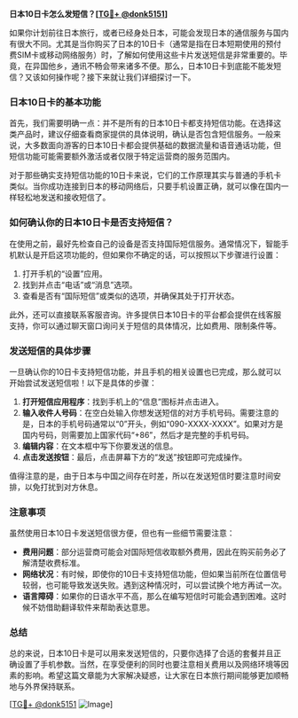 **日本10日卡怎么发短信？[[TG💪+ @donk5151](https://t.me/s/donk5151)]**

如果你计划前往日本旅行，或者已经身处日本，可能会发现日本的通信服务与国内有很大不同。尤其是当你购买了日本的10日卡（通常是指在日本短期使用的预付费SIM卡或移动网络服务）时，了解如何使用这些卡片发送短信是非常重要的。毕竟，在异国他乡，通讯不畅会带来诸多不便。那么，日本10日卡到底能不能发短信？又该如何操作呢？接下来就让我们详细探讨一下。

### 日本10日卡的基本功能

首先，我们需要明确一点：并不是所有的日本10日卡都支持短信功能。在选择这类产品时，建议仔细查看商家提供的具体说明，确认是否包含短信服务。一般来说，大多数面向游客的日本10日卡都会提供基础的数据流量和语音通话功能，但短信功能可能需要额外激活或者仅限于特定运营商的服务范围内。

对于那些确实支持短信功能的10日卡来说，它们的工作原理其实与普通的手机卡类似。当你成功连接到日本的移动网络后，只要手机设置正确，就可以像在国内一样轻松地发送和接收短信了。

### 如何确认你的日本10日卡是否支持短信？

在使用之前，最好先检查自己的设备是否支持国际短信服务。通常情况下，智能手机默认是开启这项功能的，但如果你不确定的话，可以按照以下步骤进行设置：

1. 打开手机的“设置”应用。
2. 找到并点击“电话”或“消息”选项。
3. 查看是否有“国际短信”或类似的选项，并确保其处于打开状态。

此外，还可以直接联系客服咨询。许多提供日本10日卡的平台都会提供在线客服支持，你可以通过聊天窗口询问关于短信的具体情况，比如费用、限制条件等。

### 发送短信的具体步骤

一旦确认你的10日卡支持短信功能，并且手机的相关设置也已完成，那么就可以开始尝试发送短信啦！以下是具体的步骤：

1. **打开短信应用程序**：找到手机上的“信息”图标并点击进入。
2. **输入收件人号码**：在空白处输入你想发送短信的对方手机号码。需要注意的是，日本的手机号码通常以“0”开头，例如“090-XXXX-XXXX”。如果对方是国内号码，则需要加上国家代码“+86”，然后才是完整的手机号码。
3. **编辑内容**：在文本框中写下你要发送的信息。
4. **点击发送按钮**：最后，点击屏幕下方的“发送”按钮即可完成操作。

值得注意的是，由于日本与中国之间存在时差，所以在发送短信时要注意时间安排，以免打扰到对方休息。

### 注意事项

虽然使用日本10日卡发送短信很方便，但也有一些细节需要注意：

- **费用问题**：部分运营商可能会对国际短信收取额外费用，因此在购买前务必了解清楚收费标准。
- **网络状况**：有时候，即使你的10日卡支持短信功能，但如果当前所在位置信号较弱，也可能导致发送失败。遇到这种情况时，可以尝试换个地方再试一次。
- **语言障碍**：如果你的日语水平不高，那么在编写短信时可能会遇到困难。这时候不妨借助翻译软件来帮助表达意思。

### 总结

总的来说，日本10日卡是可以用来发送短信的，只要你选择了合适的套餐并且正确设置了手机参数。当然，在享受便利的同时也要注意相关费用以及网络环境等因素的影响。希望这篇文章能为大家解决疑惑，让大家在日本旅行期间能够更加顺畅地与外界保持联系。

[[TG💪+ @donk5151](https://t.me/s/donk5151) ![Image](https://i.postimg.cc/rwNCRYN7/Snipaste-2025-04-30-17-27-05.png)]